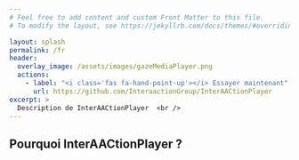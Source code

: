 ```yaml
---
# Feel free to add content and custom Front Matter to this file.
# To modify the layout, see https://jekyllrb.com/docs/themes/#overriding-theme-defaults

layout: splash
permalink: /fr
header:
  overlay_image: /assets/images/gazeMediaPlayer.png
  actions:
    - label: "<i class='fas fa-hand-point-up'></i> Essayer maintenant"
      url: https://github.com/InteraactionGroup/InterAACtionPlayer
excerpt: >
  Description de InterAACtionPlayer  <br />
---
```


## Pourquoi InterAACtionPlayer ?

